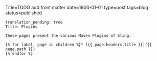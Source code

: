 Title=TODO add front matter 
date=1900-01-01
type=post
tags=blog
status=published
~~~~~~
translation_pending: true
Title: Plugins

These pages present the various Maven Plugins of Sling:

{% for label, page in children %}* [{{ page.headers.title }}]({{ page.path }})
{% endfor %}
